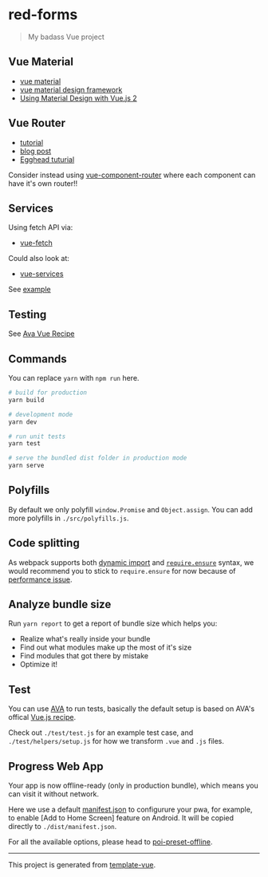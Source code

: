 # red-forms

> My badass Vue project

## Vue Material

- [vue material](https://github.com/vuematerial/vue-material)
- [vue material design framework](https://medium.com/tldr-tech/vue-material-the-vue-material-design-framework-6e6ad857d0c6)
- [Using Material Design with Vue.js 2](https://medium.com/codingthesmartway-com-blog/using-material-design-with-vue-js-2-a938eac53112)

## Vue Router

- [tutorial](https://www.youtube.com/watch?v=X-cs3UfqfYA)
- [blog post](https://medium.com/@softwarecf/getting-started-with-vue-router-37cd7d783245)
- [Egghead tuturial](https://egghead.io/lessons/vue-get-up-and-running-with-vue-router)

Consider instead using [vue-component-router](https://www.npmjs.com/package/vue-component-router) where
each component can have it's own router!!

## Services

Using fetch API via:

- [vue-fetch](https://github.com/kristianmandrup/vue-fetch#outside-component)

Could also look at:

- [vue-services](https://www.npmjs.com/package/vue-services)

See [example](https://medium.com/codingthesmartway-com-blog/vue-js-2-vue-resource-real-world-vue-application-with-external-api-access-c3de83f25c00)

## Testing

See [Ava Vue Recipe](https://github.com/avajs/ava/blob/master/docs/recipes/vue.md)

## Commands

You can replace `yarn` with `npm run` here.

```bash
# build for production
yarn build

# development mode
yarn dev

# run unit tests
yarn test

# serve the bundled dist folder in production mode
yarn serve
```

## Polyfills

By default we only polyfill `window.Promise` and `Object.assign`. You can add more polyfills in `./src/polyfills.js`.

## Code splitting

As webpack supports both [dynamic import](https://webpack.js.org/guides/code-splitting-async/#dynamic-import-import-) and [`require.ensure`](https://webpack.js.org/guides/code-splitting-async/#require-ensure-) syntax, we would recommend you to stick to `require.ensure` for now because of [performance issue](https://github.com/webpack/webpack/issues/4636).

## Analyze bundle size

Run `yarn report` to get a report of bundle size which helps you:

- Realize what's really inside your bundle
- Find out what modules make up the most of it's size
- Find modules that got there by mistake
- Optimize it!


## Test

You can use [AVA](https://github.com/avajs/ava) to run tests, basically the default setup is based on AVA's offical [Vue.js recipe](https://github.com/avajs/ava/blob/master/docs/recipes/vue.md).

Check out `./test/test.js` for an example test case, and `./test/helpers/setup.js` for how we transform `.vue` and `.js` files.

## Progress Web App

Your app is now offline-ready (only in production bundle), which means you can visit it without network.

Here we use a default [manifest.json](./static/manifest.json) to configurure your pwa, for example, to enable [Add to Home Screen] feature on Android. It will be copied directly to `./dist/manifest.json`.


For all the available options, please head to [poi-preset-offline](https://github.com/egoist/poi/tree/master/packages/poi-preset-offline#api).

---

This project is generated from [template-vue](https://github.com/egoist/template-vue).

